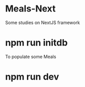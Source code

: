 # Meals-Next
Some studies on NextJS framework

# npm run initdb
To populate some Meals

# npm run dev
